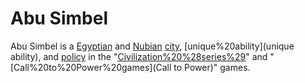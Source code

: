 # Abu Simbel

Abu Simbel is a [Egyptian](Egyptian) and [Nubian](Nubian) [city](city), [unique%20ability](unique ability), and [policy](policy) in the "[Civilization%20%28series%29](Civilization)" and "[Call%20to%20Power%20games](Call to Power)" games.